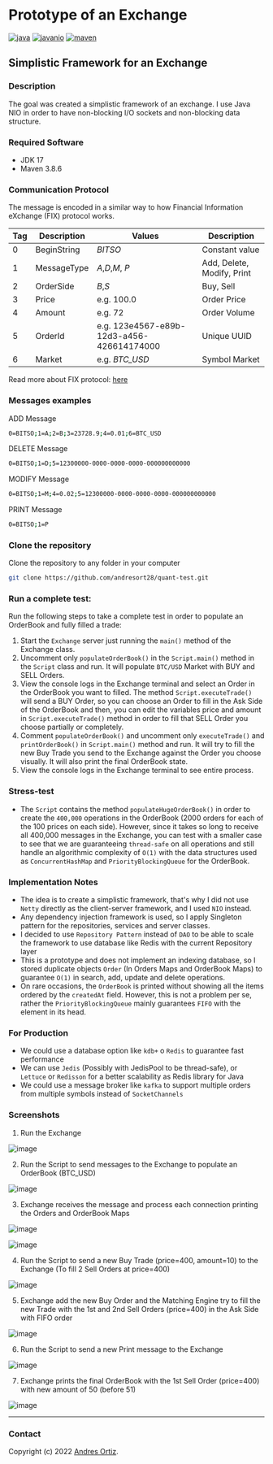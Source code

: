 Prototype of an Exchange
========================
[![java](https://img.shields.io/badge/java-17-brightgreen)](https://github.com/andresort28/quant-test)
[![javanio](https://img.shields.io/badge/java-nio-blue)](https://github.com/andresort28/quant-test)
[![maven](https://img.shields.io/badge/maven-3.8.6-yellowgreen)](https://github.com/andresort28/quant-test)

Simplistic Framework for an Exchange
---

### Description
The goal was created a simplistic framework of an exchange. I use Java NIO in order to have non-blocking I/O sockets and non-blocking data structure.

### Required Software

* JDK 17
* Maven 3.8.6

### Communication Protocol

The message is encoded in a similar way to how Financial Information eXchange (FIX) protocol works.

Tag | Description | Values | Description
--- | --- | --- | ---
0 | BeginString | *BITSO* | Constant value
1 | MessageType | *A*,*D*,*M*, *P* | Add, Delete, Modify, Print
2 | OrderSide | *B*,*S* | Buy, Sell
3 | Price | e.g. 100.0 | Order Price
4 | Amount | e.g. 72 | Order Volume
5 | OrderId | e.g. 123e4567-e89b-12d3-a456-426614174000 | Unique UUID
6 | Market | e.g. *BTC_USD* | Symbol Market

Read more about FIX protocol: [here](https://www.fixtrading.org/what-is-fix/)

### Messages examples

ADD Message
```sh
0=BITSO;1=A;2=B;3=23728.9;4=0.01;6=BTC_USD
```

DELETE Message
```sh
0=BITSO;1=D;5=12300000-0000-0000-0000-000000000000
```

MODIFY Message
```sh
0=BITSO;1=M;4=0.02;5=12300000-0000-0000-0000-000000000000
```

PRINT Message
```sh
0=BITSO;1=P
```

### Clone the repository
Clone the repository to any folder in your computer
```sh
git clone https://github.com/andresort28/quant-test.git
```

### Run a complete test:
Run the following steps to take a complete test in order to populate an OrderBook and fully filled a trade:

1. Start the `Exchange` server just running the `main()` method of the Exchange class.
2. Uncomment only `populateOrderBook()` in the `Script.main()` method in the `Script` class and run. It will populate `BTC/USD` Market with BUY and SELL Orders.
3. View the console logs in the Exchange terminal and select an Order in the OrderBook you want to filled. The method `Script.executeTrade()` will send a BUY Order, so you can choose an Order to fill in the Ask Side of the OrderBook and then, you can edit the variables price and amount in `Script.executeTrade()` method in order to fill that SELL Order you choose partially or completely.
4. Comment `populateOrderBook()` and uncomment only `executeTrade()` and `printOrderBook()` in `Script.main()` method and run. It will try to fill the new Buy Trade you send to the Exchange against the Order you choose visually. It will also print the final OrderBook state.
5. View the console logs in the Exchange terminal to see entire process.

### Stress-test
- The `Script` contains the method `populateHugeOrderBook()` in order to create the `400,000` operations in the OrderBook (2000 orders for each of the 100 prices on each side). However, since it takes so long to receive all 400,000 messages in the Exchange, you can test with a smaller case to see that we are guaranteeing `thread-safe` on all operations and still handle an algorithmic complexity of `O(1)` with the data structures used as `ConcurrentHashMap` and `PriorityBlockingQueue` for the OrderBook.

### Implementation Notes
- The idea is to create a simplistic framework, that's why I did not use `Netty` directly as the client-server framework, and I used `NIO` instead.
- Any dependency injection framework is used, so I apply Singleton pattern for the repositories, services and server classes.
- I decided to use `Repository Pattern` instead of `DAO` to be able to scale the framework to use database like Redis with the current Repository layer
- This is a prototype and does not implement an indexing database, so I stored duplicate objects `Order` (In Orders Maps and OrderBook Maps) to guarantee `O(1)` in search, add, update and delete operations.
- On rare occasions, the `OrderBook` is printed without showing all the items ordered by the `createdAt` field. However, this is not a problem per se, rather the `PriorityBlockingQueue` mainly guarantees `FIFO` with the element in its head.

### For Production 
- We could use a database option like `kdb+` o `Redis` to guarantee fast performance
- We can use `Jedis` (Possibly with JedisPool to be thread-safe), or `Lettuce` or `Redisson` for a better scalability as Redis library for Java
- We could use a message broker like `kafka` to support multiple orders from multiple symbols instead of `SocketChannels` 

### Screenshots

1. Run the Exchange

![image](https://user-images.githubusercontent.com/10570609/182946588-d88d2e2d-6cac-4cbb-80a5-2256313a4c29.png)

2. Run the Script to send messages to the Exchange to populate an OrderBook (BTC_USD)

![image](https://user-images.githubusercontent.com/10570609/182946880-30079f53-6aff-4aaf-a047-ebf7238e8680.png)

3. Exchange receives the message and process each connection printing the Orders and OrderBook Maps

![image](https://user-images.githubusercontent.com/10570609/182947902-78a49c84-bf25-4631-ae96-3d2759fc0b94.png)

![image](https://user-images.githubusercontent.com/10570609/182948049-c0a37a6b-3695-4dde-887c-c257685d8acf.png)

4. Run the Script to send a new Buy Trade (price=400, amount=10) to the Exchange (To fill 2 Sell Orders at price=400)

![image](https://user-images.githubusercontent.com/10570609/182948885-aa14c95e-d2ce-481c-80ba-01a84964ff76.png)

5. Exchange add the new Buy Order and the Matching Engine try to fill the new Trade with the 1st and 2nd Sell Orders (price=400) in the Ask Side with FIFO order

![image](https://user-images.githubusercontent.com/10570609/182949471-55a754a0-8e61-4e5f-81c6-6b15062d6096.png)

6. Run the Script to send a new Print message to the Exchange

![image](https://user-images.githubusercontent.com/10570609/182949108-eb252a14-d6c6-44b5-920f-bf71e544e5a9.png)

7. Exchange prints the final OrderBook with the 1st Sell Order (price=400) with new amount of 50 (before 51)

![image](https://user-images.githubusercontent.com/10570609/182949578-9e8b1457-981d-4607-8ca6-64e827b91d1b.png)

---

### Contact

Copyright (c) 2022 [Andres Ortiz](https://www.linkedin.com/in/andresortiz28).  

